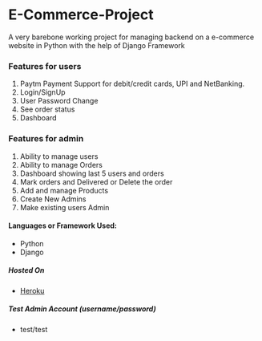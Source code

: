 # E-Commerce-Project
A very barebone working project for managing backend on a e-commerce website in Python with the help of Django Framework

### Features for users
  1. Paytm Payment Support for debit/credit cards, UPI and NetBanking.
  2. Login/SignUp
  3. User Password Change
  4. See order status
  5. Dashboard

### Features for admin
  1. Ability to manage users
  2. Ability to manage Orders
  3. Dashboard showing last 5 users and orders
  4. Mark orders and Delivered or Delete the order
  5. Add and manage Products
  6. Create New Admins
  7. Make existing users Admin

#### Languages or Framework Used:
* Python
* Django
##### Hosted On 
- [Heroku](https://onlybit.herokuapp.com/)
##### Test Admin Account (username/password)
- test/test
